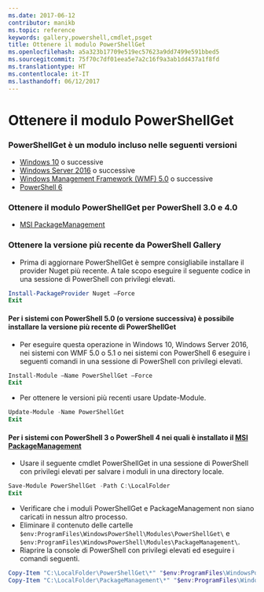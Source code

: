 ```yaml
---
ms.date: 2017-06-12
contributor: manikb
ms.topic: reference
keywords: gallery,powershell,cmdlet,psget
title: Ottenere il modulo PowerShellGet
ms.openlocfilehash: a5a323b17709e519ec57623a9dd7499e591bbed5
ms.sourcegitcommit: 75f70c7df01eea5e7a2c16f9a3ab1dd437a1f8fd
ms.translationtype: HT
ms.contentlocale: it-IT
ms.lasthandoff: 06/12/2017
---
```

<a name="get-powershellget-module"></a>Ottenere il modulo PowerShellGet
========================

### <a name="powershellget-is-an-in-box-module-in-the-following-releases"></a>PowerShellGet è un modulo incluso nelle seguenti versioni
- [Windows 10](https://www.microsoft.com/en-us/windows/get-windows-10) o successive
- [Windows Server 2016](https://technet.microsoft.com/en-us/windows-server-docs/get-started/windows-server-2016) o successive
- [Windows Management Framework (WMF) 5.0](https://www.microsoft.com/en-us/download/details.aspx?id=50395) o successive
- [PowerShell 6](https://github.com/PowerShell/PowerShell/releases)

### <a name="get-powershellget-module-for-powershell-versions-30-and-40"></a>Ottenere il modulo PowerShellGet per PowerShell 3.0 e 4.0
- [MSI PackageManagement](http://go.microsoft.com/fwlink/?LinkID=746217&clcid=0x409) 

### <a name="get-the-latest-version-from-powershell-gallery"></a>Ottenere la versione più recente da PowerShell Gallery

- Prima di aggiornare PowerShellGet è sempre consigliabile installare il provider Nuget più recente. A tale scopo eseguire il seguente codice in una sessione di PowerShell con privilegi elevati.
```powershell
Install-PackageProvider Nuget –Force
Exit
```

#### <a name="for-systems-with-powershell-50-or-newer-you-can-install-the-latest-powershellget"></a>Per i sistemi con PowerShell 5.0 (o versione successiva) è possibile installare la versione più recente di PowerShellGet 
- Per eseguire questa operazione in Windows 10, Windows Server 2016, nei sistemi con WMF 5.0 o 5.1 o nei sistemi con PowerShell 6 eseguire i seguenti comandi in una sessione di PowerShell con privilegi elevati.
```powershell
Install-Module –Name PowerShellGet –Force
Exit
```

- Per ottenere le versioni più recenti usare Update-Module.
```powershell
Update-Module -Name PowerShellGet
Exit
```

#### <a name="for-systems-running-powershell-3-or-powershell-4-that-have-installed-the-packagemanagement-msihttpgomicrosoftcomfwlinklinkid746217clcid0x409"></a>Per i sistemi con PowerShell 3 o PowerShell 4 nei quali è installato il [MSI PackageManagement](http://go.microsoft.com/fwlink/?LinkID=746217&clcid=0x409)

- Usare il seguente cmdlet PowerShellGet in una sessione di PowerShell con privilegi elevati per salvare i moduli in una directory locale.

```powershell
Save-Module PowerShellGet -Path C:\LocalFolder
Exit
```

- Verificare che i moduli PowerShellGet e PackageManagement non siano caricati in nessun altro processo.
- Eliminare il contenuto delle cartelle `$env:ProgramFiles\WindowsPowerShell\Modules\PowerShellGet\` e `$env:ProgramFiles\WindowsPowerShell\Modules\PackageManagement\`.
- Riaprire la console di PowerShell con privilegi elevati ed eseguire i comandi seguenti.

```powershell
Copy-Item "C:\LocalFolder\PowerShellGet\*" "$env:ProgramFiles\WindowsPowerShell\Modules\PowerShellGet\" -Recurse -Force
Copy-Item "C:\LocalFolder\PackageManagement\*" "$env:ProgramFiles\WindowsPowerShell\Modules\PackageManagement\" -Recurse -Force